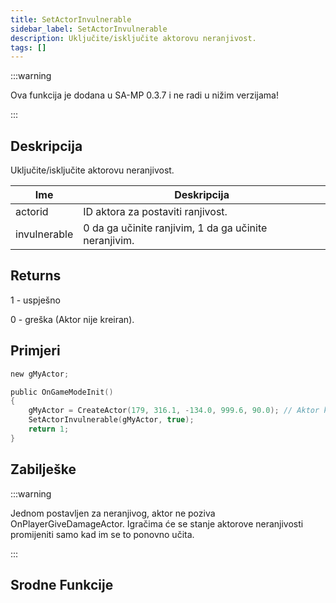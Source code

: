 ```yaml
---
title: SetActorInvulnerable
sidebar_label: SetActorInvulnerable
description: Uključite/isključite aktorovu neranjivost.
tags: []
---
```


:::warning

Ova funkcija je dodana u SA-MP 0.3.7 i ne radi u nižim verzijama!

:::

## Deskripcija

Uključite/isključite aktorovu neranjivost.

| Ime          | Deskripcija                                           |
| ------------ | ----------------------------------------------------- |
| actorid      | ID aktora za postaviti ranjivost.                     |
| invulnerable | 0 da ga učinite ranjivim, 1 da ga učinite neranjivim. |

## Returns

1 - uspješno

0 - greška (Aktor nije kreiran).

## Primjeri

```c
new gMyActor;

public OnGameModeInit()
{
    gMyActor = CreateActor(179, 316.1, -134.0, 999.6, 90.0); // Aktor kao prodavač u Ammunation-u.
    SetActorInvulnerable(gMyActor, true);
    return 1;
}
```

## Zabilješke

:::warning

Jednom postavljen za neranjivog, aktor ne poziva OnPlayerGiveDamageActor. Igračima će se stanje aktorove neranjivosti promijeniti samo kad im se to ponovno učita.

:::

## Srodne Funkcije
